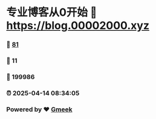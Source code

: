 # 专业博客从0开始 :link: https://blog.00002000.xyz 
### :page_facing_up: [81](https://blog.00002000.xyz/tag.html) 
### :speech_balloon: 11 
### :hibiscus: 199986 
### :alarm_clock: 2025-04-14 08:34:05 
### Powered by :heart: [Gmeek](https://github.com/Meekdai/Gmeek)
